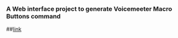 ### A Web interface project to generate Voicemeeter Macro Buttons command
##[link](https://1030283726.github.io/Voicemeeter-Macro-Buttons-Generator/)
